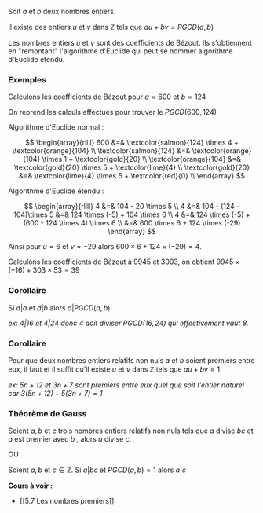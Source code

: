 Soit $a$ et $b$ deux nombres entiers.

Il existe des entiers $u$ et $v$ dans $\mathbb{Z}$ tels que $au + bv = PGCD(a,b)$

Les nombres entiers $u$ et $v$ sont des coefficients de Bézout.
Ils s'obtiennent en "remontant" l'algorithme d'Euclide qui peut se nommer algorithme d'Euclide étendu.

### Exemples 

Calculons les coefficients de Bézout pour $a = 600$ et $b = 124$

On reprend les calculs effectués pour trouver le $PGCD(600, 124)$

Algorithme d'Euclide normal : 

$$
\begin{array}{rllll}
600 &=& \textcolor{salmon}{124} \times 4 + \textcolor{orange}{104} \\
\textcolor{salmon}{124} &=& \textcolor{orange}{104} \times 1 + \textcolor{gold}{20} \\
\textcolor{orange}{104} &=& \textcolor{gold}{20} \times 5 + \textcolor{lime}{4} \\
\textcolor{gold}{20} &=& \textcolor{lime}{4} \times 5 + \textcolor{red}{0} \\ 
\end{array}
$$

Algorithme d'Euclide étendu : 

$$
\begin{array}{rllll}
4 &=& 104 - 20 \times 5 \\
4 &=& 104 - (124 - 104)\times 5 &=& 124 \times (-5) + 104 \times 6 \\
4 &=& 124 \times (-5) + (600 - 124 \times 4) \times 6 \\
  &=& 600 \times 6 + 124 \times (-29)
\end{array}
$$

Ainsi pour $u = 6$ et $v = -29$ alors $600 \times 6 + 124 \times (-29) = 4$.

Calculons les coefficients de Bézout à 9945 et 3003, on obtient $9945 \times (-16) + 303 \times 53 = 39$

### Corollaire

Si $d|a$ et $d|b$ alors $d | PGCD(a,b)$.

*ex: $4 | 16$ et $4 | 24$ donc $4$ doit diviser $PGCD(16, 24)$ qui effectivement vaut 8.*

### Corollaire 

Pour que deux nombres entiers relatifs non nuls $a$ et $b$ soient premiers entre eux, il faut et il suffit qu'il existe $u$ et $v$ dans $\mathbb{Z}$ tels que $au + bv = 1$.

*ex: $5n + 12$ et $3n+7$ sont premiers entre eux quel que soit l'entier naturel car $3(5n + 12) - 5(3n + 7) = 1$*

### Théorème de Gauss

Soient $a, b$ et $c$ trois nombres entiers relatifs non nuls tels que $a$ divise $bc$ et $a$ est premier avec $b$ , alors $a$ divise $c$.

OU

Soient $a, b$ et $c \in \mathbb{Z}$. Si $a | bc$ et $PGCD(a, b) = 1$ alors $a | c$ 

**Cours à voir :**
- [[5.7 Les nombres premiers]]